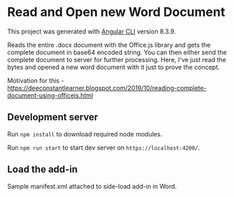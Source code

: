 # Read and Open new Word Document

This project was generated with [Angular CLI](https://github.com/angular/angular-cli) version 8.3.9.

Reads the entire .docx document with the Office.js library and gets the complete document in base64 encoded string. You can then either send the complete document to server for further processing. Here, I've just read the bytes and opened a new word document with it just to prove the concept.

Motivation for this - https://deeconstantlearner.blogspot.com/2019/10/reading-complete-document-using-officejs.html

## Development server

Run `npm install` to download required node modules. 

Run `npm run start` to start dev server on `https://localhost:4200/`.

## Load the add-in
Sample manifest.xml attached to side-load add-in in Word.


